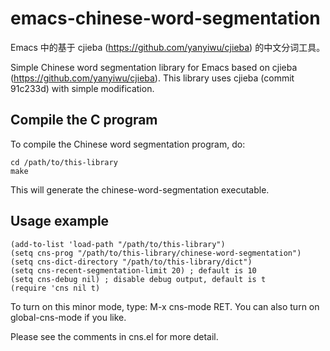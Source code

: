 
# emacs-chinese-word-segmentation

Emacs 中的基于 cjieba (<https://github.com/yanyiwu/cjieba>) 的中文分词工具。

Simple Chinese word segmentation library for Emacs based on cjieba
(<https://github.com/yanyiwu/cjieba>).  This library uses cjieba
(commit 91c233d) with simple modification.

## Compile the C program

To compile the Chinese word segmentation program, do:

```
cd /path/to/this-library
make
```

This will generate the chinese-word-segmentation executable.

## Usage example

```
(add-to-list 'load-path "/path/to/this-library")
(setq cns-prog "/path/to/this-library/chinese-word-segmentation")
(setq cns-dict-directory "/path/to/this-library/dict")
(setq cns-recent-segmentation-limit 20) ; default is 10
(setq cns-debug nil) ; disable debug output, default is t
(require 'cns nil t)
```

To turn on this minor mode, type: M-x cns-mode RET.  You can also turn
on global-cns-mode if you like.

Please see the comments in cns.el for more detail.
